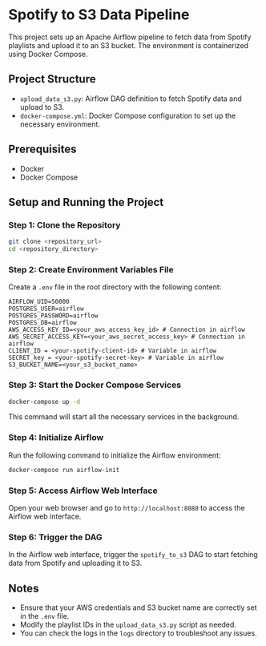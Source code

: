 
# Spotify to S3 Data Pipeline

This project sets up an Apache Airflow pipeline to fetch data from Spotify playlists and upload it to an S3 bucket. The environment is containerized using Docker Compose.

## Project Structure

- `upload_data_s3.py`: Airflow DAG definition to fetch Spotify data and upload to S3.
- `docker-compose.yml`: Docker Compose configuration to set up the necessary environment.

## Prerequisites

- Docker
- Docker Compose

## Setup and Running the Project

### Step 1: Clone the Repository

```sh
git clone <repository_url>
cd <repository_directory>
```

### Step 2: Create Environment Variables File

Create a `.env` file in the root directory with the following content:

```env
AIRFLOW_UID=50000
POSTGRES_USER=airflow
POSTGRES_PASSWORD=airflow
POSTGRES_DB=airflow
AWS_ACCESS_KEY_ID=<your_aws_access_key_id> # Connection in airflow
AWS_SECRET_ACCESS_KEY=<your_aws_secret_access_key> # Connection in airflow
CLIENT_ID = <your-spotify-client-id> # Variable in airflow
SECRET_key = <your-spotify-secret-key> # Variable in airflow
S3_BUCKET_NAME=<your_s3_bucket_name>
```

### Step 3: Start the Docker Compose Services

```sh
docker-compose up -d
```

This command will start all the necessary services in the background.

### Step 4: Initialize Airflow

Run the following command to initialize the Airflow environment:

```sh
docker-compose run airflow-init
```

### Step 5: Access Airflow Web Interface

Open your web browser and go to `http://localhost:8080` to access the Airflow web interface.

### Step 6: Trigger the DAG

In the Airflow web interface, trigger the `spotify_to_s3` DAG to start fetching data from Spotify and uploading it to S3.

## Notes

- Ensure that your AWS credentials and S3 bucket name are correctly set in the `.env` file.
- Modify the playlist IDs in the `upload_data_s3.py` script as needed.
- You can check the logs in the `logs` directory to troubleshoot any issues.
